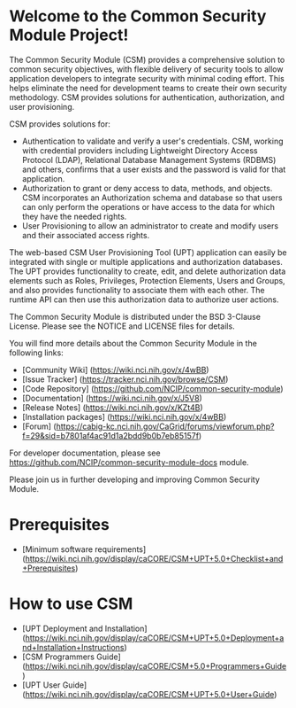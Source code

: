 Welcome to the Common Security Module Project!
==============================================

The Common Security Module (CSM) provides a comprehensive solution to common security objectives, with flexible delivery of security tools to allow application developers to integrate security with minimal coding effort. This helps eliminate the need for development teams to create their own security methodology. CSM provides solutions for authentication, authorization, and user provisioning.

CSM provides solutions for:

* Authentication to validate and verify a user's credentials. CSM, working with credential providers including Lightweight Directory Access Protocol (LDAP), Relational Database Management Systems (RDBMS) and others, confirms that a user exists and the password is valid for that application.
* Authorization to grant or deny access to data, methods, and objects. CSM incorporates an Authorization schema and database so that users can only perform the operations or have access to the data for which they have the needed rights.
* User Provisioning to allow an administrator to create and modify users and their associated access rights.

The web-based CSM User Provisioning Tool (UPT) application can easily be integrated with single or multiple applications and authorization databases. The UPT provides functionality to create, edit, and delete authorization data elements such as Roles, Privileges, Protection Elements, Users and Groups, and also provides functionality to associate them with each other. The runtime API can then use this authorization data to authorize user actions.

The Common Security Module is distributed under the BSD 3-Clause License.
Please see the NOTICE and LICENSE files for details.

You will find more details about the Common Security Module in the following links:
 * [Community Wiki] (https://wiki.nci.nih.gov/x/4wBB)
 * [Issue Tracker] (https://tracker.nci.nih.gov/browse/CSM)
 * [Code Repository] (https://github.com/NCIP/common-security-module)
 * [Documentation] (https://wiki.nci.nih.gov/x/J5V8)
 * [Release Notes] (https://wiki.nci.nih.gov/x/KZt4B)
 * [Installation packages] (https://wiki.nci.nih.gov/x/4wBB)
 * [Forum] (https://cabig-kc.nci.nih.gov/CaGrid/forums/viewforum.php?f=29&sid=b7801af4ac91d1a2bdd9b0b7eb85157f)
 
For developer documentation, please see https://github.com/NCIP/common-security-module-docs module.

Please join us in further developing and improving Common Security Module.

# Prerequisites
 * [Minimum software requirements] (https://wiki.nci.nih.gov/display/caCORE/CSM+UPT+5.0+Checklist+and+Prerequisites) 
 
# How to use CSM
 * [UPT Deployment and Installation] (https://wiki.nci.nih.gov/display/caCORE/CSM+UPT+5.0+Deployment+and+Installation+Instructions)
 * [CSM Programmers Guide] (https://wiki.nci.nih.gov/display/caCORE/CSM+5.0+Programmers+Guide)
 * [UPT User Guide] (https://wiki.nci.nih.gov/display/caCORE/CSM+UPT+5.0+User+Guide)
 
 
 
